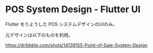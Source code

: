 # POS System Design - Flutter UI

Flutter をりようした POS システムデザインのUIのみ。

元デザインは以下のものを利用。 

https://dribbble.com/shots/14139155-Point-of-Sale-System-Design

